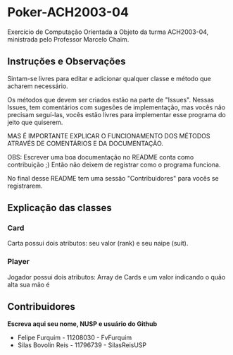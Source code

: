 # Poker-ACH2003-04

Exercício de Computação Orientada a Objeto da turma ACH2003-04, ministrada pelo Professor Marcelo Chaim.<br>

## Instruções e Observações
Sintam-se livres para editar e adicionar qualquer classe e método que acharem necessário.<br>

Os métodos que devem ser criados estão na parte de "Issues". Nessas Issues, tem comentários com sugesões de implementação, mas vocês não precisam seguí-las, vocês estão livres para implementar esse programa do jeito que quiserem. 

MAS É IMPORTANTE EXPLICAR O FUNCIONAMENTO DOS MÉTODOS ATRAVÉS DE COMENTÁRIOS E DA DOCUMENTAÇÃO.

OBS: Escrever uma boa documentação no README conta como contribuição ;)
Então não deixem de registrar como o programa funciona.

No final desse README tem uma sessão "Contribuidores" para vocês se registrarem.

## Explicação das classes

### Card

Carta possui dois atributos: seu valor (rank) e seu naipe (suit).

### Player

Jogador possui dois atributos: Array de Cards e um valor indicando o quão alta sua mão é


## Contribuidores

<b> Escreva aqui seu nome, NUSP e usuário do Github </b>

- Felipe Furquim      - 11208030 - FvFurquim
- Silas Bovolin Reis  - 11796739 - SilasReisUSP
